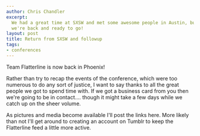 ```yaml
--- 
author: Chris Chandler
excerpt:
  We had a great time at SXSW and met some awesome people in Austin, but now
  we're back and ready to go!
layout: post
title: Return from SXSW and followup
tags: 
- conferences
---
```


Team Flatterline is now back in Phoenix!

Rather than try to recap the events of the conference, which were too numerous to do any sort of justice, I want to say thanks to all the great people we got to spend time with. If we got a business card from you then we're going to be in contact.... though it might take a few days while we catch up on the sheer volume.

As pictures and media become available I'll post the links here. More likely than not I'll get around to creating an account on Tumblr to keep the Flatterline feed a little more active.
